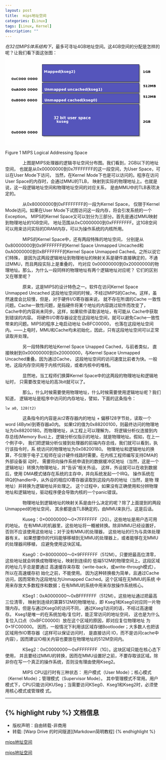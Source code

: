 ```yaml
---
layout: post
title:  mips地址空间
categories: [Linux]
tags: [Linux, Kernel]
description: ""
---
```


*在32位MIPS体系结构下*，最多可寻址4GB地址空间。这4GB空间的分配是怎样的呢？让我们看下面这张图：
![Figure 1 MIPS Logical Addressing Space](/images/kernel/32位mips地址空间.png)

Figure 1 MIPS Logical Addressing Space

&emsp;&emsp;&emsp;&emsp;上图是MIPS处理器的逻辑寻址空间分布图。我们看到，2GB以下的地址空间，
也就是从0x00000000到0x7FFFFFFF的这一段空间，为User Space，可以在User Mode下访问，
当然，在Kernel Mode下也是可以访问的。程序在访问User Space的内存时，会通过MMU的TLB，
映射到实际的物理地址上。也就是说，这一段逻辑地址空间和物理地址空间的对应关系，
是由MMU中的TLB表项决定的。

&emsp;&emsp;&emsp;&emsp;从0x80000000到0xFFFFFFFF的一段为Kernel Space，
仅限于Kernel Mode访问。如果在User Mode下试图访问这一段内存，将会引发系统的一个Exception。
MIPS的Kernel Space又可以划分为三部分。首先是通过MMU映射到物理地址的1GB空间，
地址范围从0xC0000000到0xFFFFFFFF。这1GB空间可以用来访问实际的DRAM内存，可以为操作系统的内核所用。

&emsp;&emsp;&emsp;&emsp;MIPS的Kernel Space中，还有两段特殊的地址空间，
分别是从0x80000000到0x9FFFFFFF的Kernel Space Unmapped Uncached和
0xA0000000到0xBFFFFFFF的Kernel Space Unmapped Cached。之所以说它们特殊，
是因为这两段逻辑地址到物理地址的映射关系是硬件直接确定的，不通过MMU，而且两段实际上是重叠的，
均对应 0x00000000到0x20000000的物理地址。那么，为什么一段同样的物理地址有两个逻辑地址对应呢？
它们的区别又在哪里呢？

&emsp;&emsp;&emsp;&emsp;原来，这是MIPS的设计特色之一。软件在访问Kernel Space Unmapped Uncached
这段地址空间的时候，不经过MIPS的Cache。这样，虽然速度会比较慢，但是，对于硬件I/O寄存器来说，
就不存在所谓的Cache 一致性问题。Cache一致性问题，是指硬件将某个地址的内容跳过软件而改变了，
Cache中的内容尚未同步。这样，如果软件读取该地址，有可能从 Cache中获取到错误的内容。
将硬件I/O寄存器设定在这段地址空间，就可以避免Cache一致性带来的问题。MIPS的程序上电启动地址 0xBFC00000，
也落在这段地址空间内。——上电时，MMU和Cache均未初始化，因此，只有这段地址空间可以正常读取并处理。

&emsp;&emsp;&emsp;&emsp;另一段特殊的地址Kernel Space Unapped Cached，与前者类似，
直接映射到0x00000000到0x20000000，与Kernel Space Unmapped Uncached重叠。因为通过Cache，
这段地址空间的访问速度比前者为快。一般地，这段内存空间用于内核代码段，或者内核中的堆栈。

&emsp;&emsp;&emsp;&emsp;显然地，当工程师们换算Kernel Space中的这两段的物理地址和逻辑地址时，
只需要改变地址的高3bit就可以了。

&emsp;&emsp;&emsp;&emsp;那么，什么时候需要使用物理地址，什么时候需要使用逻辑地址呢？我们知道，
逻辑地址是程序中访问的内存地址，譬如，下面的这条指令：

    lw a0, 128(t2)

&emsp;&emsp;&emsp;&emsp;这条指令的内容是从t2寄存器内的地址 + 偏移128字节处，读取一个word (4Byte)到寄存器a0内。
如果t2的值为0x88200100，则最终访问的物理地址为0x88200180。而物理地址，从工程上可以理解为，
将逻辑分析仪连接到内存总线(Memory Bus)上，逻辑分析仪指示的地址，就是物理地址。假如，在上一个例子中，
我们把逻辑分析仪接到处理器的前端内存总线，我们就可以看到，执行该指令时，系 统访问的物理地址为0x08200180。
物理地址和逻辑地址的换算，不仅限于电子工程师在设计硬件线路时需要。在内核工程师编写支持DMA的外部设备驱 动时，
需要将向操作系统申请到的数据缓冲区地址（当然，这是一个逻辑地址）转换为物理地址，并“告诉”相关外设。
这样，外设就可以在收到数据后，使用 DMA模式储存在系统的主存中，并向系统发起一个IRQ。
操作系统在IRQ的handler中，从外设的相应IO寄存器读取到这段内存的地址（当然，是物 理地址）并转换为逻辑地址并处理之。
这个过程中，如果没有正确使用和分辨物理地址和逻辑地址，驱动程序便会导致内核的一个panic错误。

&emsp;&emsp;&emsp;&emsp;物理地址到逻辑地址的映射关系是由什么决定的呢？除了上面提到的两段Unmapped的地址空间，
其余都是由TLB确定的，由MMU来执行。这是后话。

&emsp;&emsp;&emsp;&emsp;Kuseg：0×00000000～0×7FFFFFFF（2G）。这些地址是用户态可用的地址。
在有MMU的机器里，这些地址将一概被转换。除非MMU已经设置好，否则不应该使用这些地址；对于没有MMU的处理器，
这些地址的行为与具体处理器有关。 如果想要你的代码能够移植到无MMU的处理器上，或者能够在无MMU的处理器间移植，
应避免使用这块区域。

&emsp;&emsp;&emsp;&emsp;Kseg0：0×80000000～0×9FFFFFFF（512M）。只要把最高位清零，
这些地址就会转换成物理地址，映射到连续的 低端512M的物理空间上。这段区域的地址几乎总是要通过
高速缓存来存取（write-back，或write-through模式），所以在高速缓存初 始化之前，不能使用。
因为这种转换极为简单，且通过Cache访问，因而常称为这段地址为Unmapped Cached。这个区域在无MMU的系统
中用来存放大多数程序和数据；在有MMU的系统中用来存放操作系统核心。

&emsp;&emsp;&emsp;&emsp;KSeg1：0xA0000000～0xBFFFFFFF（512M）。这些地址通过把最高三位清零，
映射到连续的第算512M的物理地址，即 Kseg1和Kseg0对应同一片物理内存。但是与通过Kseg0的访问不同，
通过Kseg1访问的话，不经过高速缓存。 Kseg1是唯一的在系统加电/复位时，能正常访问的地址空间，
这也是为什么复位入口点（0xBFC00000）放在这个区域的原因，即对应复位物理地址 为0×1FC00000。
因而，一般情况下利用该区域存储Bootlooder；大多数人也把该区域用作IO寄存器（这样可以保证访问时，
是直接访问 IO，而不是访问cache中内容），因而建议IO相关内容也要放在物理地址的512M空间内。

&emsp;&emsp;&emsp;&emsp;KSeg2：0xC0000000～0xFFFFFFFF（1G）。这块区域只能在核心态下使用，
并且要经过MMU的转换，因而在MMU设置好之前，不要存取该区域。除非你在写一个真正的操作系统，否则没有理由使用Kseg2。

&emsp;&emsp;&emsp;&emsp;MIPS CPU运行时有三种状态：
用户模式（User Mode）；核心模式（Kernel Mode）；管理模式（Supervisor Mode）。
其中管理模式不常用。用户模式下，CPU只能访问KUSeg；当需要访问KSeg0、Kseg1和Kseg2时，必须使用核心模式或管理模 式。



--------------
{% highlight ruby %}
文档信息
--------------
* 版权声明：自由转载-非商用
* 转载: [Warp Drive 的时间隧道][Markdown简明教程]
{% endhighlight %}

[mips地址空间](http://blog.chinaunix.net/uid-22547469-id-5056345.html)

[mips地址空间](http://joe.is-programmer.com/posts/17481.html)

[jekyll]:      http://jekyllrb.com
[jekyll-gh]:   https://github.com/jekyll/jekyll
[jekyll-help]: https://github.com/jekyll/jekyll-help
